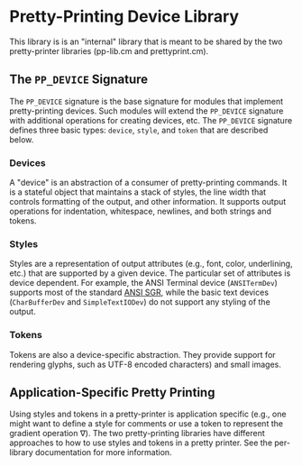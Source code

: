 # Pretty-Printing Device Library

This library is is an "internal" library that is meant to be shared by
the two pretty-printer libraries (pp-lib.cm and prettyprint.cm).

## The `PP_DEVICE` Signature

The `PP_DEVICE` signature is the base signature for modules that implement
pretty-printing devices.  Such modules will extend the `PP_DEVICE` signature
with additional operations for creating devices, etc.  The `PP_DEVICE`
signature defines three basic types: `device`, `style`, and `token` that
are described below.

### Devices

A "device" is an abstraction of a consumer of pretty-printing
commands.  It is a stateful object that maintains a stack of
styles, the line width that controls formatting of the output,
and other information.  It supports output operations for
indentation, whitespace, newlines, and both strings and tokens.

### Styles

Styles are a representation of output attributes (e.g., font, color,
underlining, etc.) that are supported by a given device.  The particular
set of attributes is device dependent.  For example, the ANSI Terminal
device (`ANSITermDev`) supports most of the standard
[ANSI SGR](https://en.wikipedia.org/wiki/ANSI_escape_code#SGR_(Select_Graphic_Rendition)_parameters),
while the basic text devices (`CharBufferDev` and `SimpleTextIODev`)
do not support any styling of the output.

### Tokens

Tokens are also a device-specific abstraction.  They provide support for
rendering glyphs, such as UTF-8 encoded characters) and small images.

## Application-Specific Pretty Printing

Using styles and tokens in a pretty-printer is application specific (e.g., one
might want to define a style for comments or use a token to represent the
gradient operation ∇).  The two pretty-printing libraries have different
approaches to how to use styles and tokens in a pretty printer.  See the
per-library documentation for more information.
